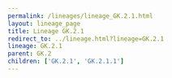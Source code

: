 ```yaml
---
permalink: /lineages/lineage_GK.2.1.html
layout: lineage_page
title: Lineage GK.2.1
redirect_to: ../lineage.html?lineage=GK.2.1
lineage: GK.2.1
parent: GK.2
children: ['GK.2.1', 'GK.2.1.1']
---
```

